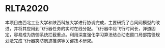 # RLTA2020
本项目由西北工业大学和陕西科技大学进行协调完成，主要研究了合同网模型的改进，并将其应用到飞行器任务的实时在线分配。飞行器中段飞行时间长，弹道固定，容易成为防御系统拦截重点。利用深度强化学习算法结合动态窗口局部路径规划法完成飞行器突防航迹推演等关键技术研究。
